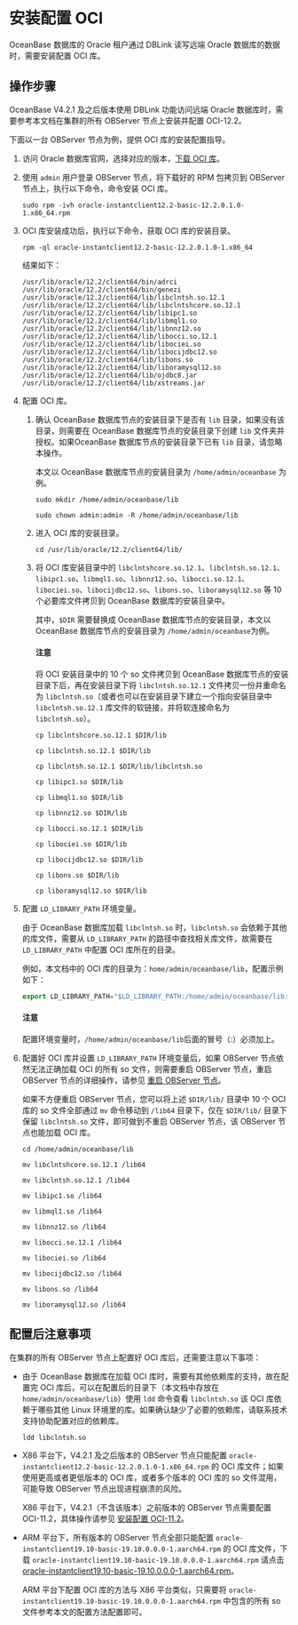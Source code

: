 # 安装配置 OCI

OceanBase 数据库的 Oracle 租户通过 DBLink 读写远端 Oracle 数据库的数据时，需要安装配置 OCI 库。

## 操作步骤

OceanBase V4.2.1 及之后版本使用 DBLink 功能访问远端 Oracle 数据库时，需要参考本文档在集群的所有 OBServer 节点上安装并配置 OCI-12.2。

下面以一台 OBServer 节点为例，提供 OCI 库的安装配置指导。

1. 访问 Oracle 数据库官网，选择对应的版本，[下载 OCI 库](https://www.oracle.com/database/technologies/instant-client/linux-x86-64-downloads.html#license-lightbox)。

2. 使用 `admin` 用户登录 OBServer 节点，将下载好的 RPM 包拷贝到 OBServer 节点上，执行以下命令，命令安装 OCI 库。

   ```shell
   sudo rpm -ivh oracle-instantclient12.2-basic-12.2.0.1.0-1.x86_64.rpm
   ```

3. OCI 库安装成功后，执行以下命令，获取 OCI 库的安装目录。

   ```shell
   rpm -ql oracle-instantclient12.2-basic-12.2.0.1.0-1.x86_64
   ```

   结果如下：

   ```shell
   /usr/lib/oracle/12.2/client64/bin/adrci
   /usr/lib/oracle/12.2/client64/bin/genezi
   /usr/lib/oracle/12.2/client64/lib/libclntsh.so.12.1
   /usr/lib/oracle/12.2/client64/lib/libclntshcore.so.12.1
   /usr/lib/oracle/12.2/client64/lib/libipc1.so
   /usr/lib/oracle/12.2/client64/lib/libmql1.so
   /usr/lib/oracle/12.2/client64/lib/libnnz12.so
   /usr/lib/oracle/12.2/client64/lib/libocci.so.12.1
   /usr/lib/oracle/12.2/client64/lib/libociei.so
   /usr/lib/oracle/12.2/client64/lib/libocijdbc12.so
   /usr/lib/oracle/12.2/client64/lib/libons.so
   /usr/lib/oracle/12.2/client64/lib/liboramysql12.so
   /usr/lib/oracle/12.2/client64/lib/ojdbc8.jar
   /usr/lib/oracle/12.2/client64/lib/xstreams.jar
   ```

4. 配置 OCI 库。

   1. 确认 OceanBase 数据库节点的安装目录下是否有 `lib` 目录，如果没有该目录，则需要在 OceanBase 数据库节点的安装目录下创建 `lib` 文件夹并授权。如果OceanBase 数据库节点的安装目录下已有 `lib` 目录，请忽略本操作。

      本文以 OceanBase 数据库节点的安装目录为 `/home/admin/oceanbase` 为例。

      ```shell
      sudo mkdir /home/admin/oceanbase/lib 
      ```

      ```shell
      sudo chown admin:admin -R /home/admin/oceanbase/lib
      ```

   2. 进入 OCI 库的安装目录。

      ```shell
      cd /usr/lib/oracle/12.2/client64/lib/
      ```

   3. 将 OCI 库安装目录中的 `libclntshcore.so.12.1`、`libclntsh.so.12.1`、`libipc1.so`、`libmql1.so`、`libnnz12.so`、`libocci.so.12.1`、`libociei.so`、`libocijdbc12.so`、`libons.so`、`liboramysql12.so` 等 10 个必要库文件拷贝到 OceanBase 数据库的安装目录中。

      其中，`$DIR` 需要替换成 OceanBase 数据库节点的安装目录，本文以 OceanBase 数据库节点的安装目录为 `/home/admin/oceanbase`为例。

      <main id="notice" type='notice'>
      <h4>注意</h4>
      <p>将 OCI 安装目录中的 10 个 so 文件拷贝到 OceanBase 数据库节点的安装目录下后，再在安装目录下将 <code>libclntsh.so.12.1</code> 文件拷贝一份并重命名为 <code>libclntsh.so</code>（或者也可以在安装目录下建立一个指向安装目录中 <code>libclntsh.so.12.1</code> 库文件的软链接，并将软连接命名为 <code>libclntsh.so</code>）。</p>
      </main>

      ```shell
      cp libclntshcore.so.12.1 $DIR/lib
      ```

      ```shell
      cp libclntsh.so.12.1 $DIR/lib
      ```

      ```shell
      cp libclntsh.so.12.1 $DIR/lib/libclntsh.so
      ```

      ```shell
      cp libipc1.so $DIR/lib
      ```

      ```shell
      cp libmql1.so $DIR/lib
      ```

      ```shell
      cp libnnz12.so $DIR/lib
      ```

      ```shell
      cp libocci.so.12.1 $DIR/lib
      ```

      ```shell
      cp libociei.so $DIR/lib
      ```

      ```shell
      cp libocijdbc12.so $DIR/lib
      ```

      ```shell
      cp libons.so $DIR/lib
      ```

      ```shell
      cp liboramysql12.so $DIR/lib
      ```

5. 配置 `LD_LIBRARY_PATH` 环境变量。

   由于 OceanBase 数据库加载 `libclntsh.so` 时，`libclntsh.so` 会依赖于其他的库文件，需要从 `LD_LIBRARY_PATH` 的路径中查找相关库文件，故需要在 `LD_LIBRARY_PATH` 中配置 OCI 库所在的目录。

   例如，本文档中的 OCI 库的目录为：`home/admin/oceanbase/lib`，配置示例如下：

   ```javascript
   export LD_LIBRARY_PATH="$LD_LIBRARY_PATH:/home/admin/oceanbase/lib:"
   ```

   <main id="notice" type='notice'>
   <h4>注意</h4>
   <p>配置环境变量时，<code>/home/admin/oceanbase/lib</code>后面的冒号（:）必须加上。</p>
   </main>

6. 配置好 OCI 库并设置 `LD_LIBRARY_PATH` 环境变量后，如果 OBServer 节点依然无法正确加载 OCI 的所有 so 文件，则需要重启 OBServer 节点，重启 OBServer 节点的详细操作，请参见 [重启 OBServer 节点](../600.cluster-functions/600.manage-an-observer/200.restart-observer.md)。

   如果不方便重启 OBServer 节点，您可以将上述 `$DIR/lib/` 目录中 10 个 OCI 库的 so 文件全部通过 `mv` 命令移动到 `/lib64` 目录下，仅在 `$DIR/lib/` 目录下保留 `libclntsh.so` 文件，即可做到不重启 OBServer 节点，该 OBServer 节点也能加载 OCI 库。

   ```shell
   cd /home/admin/oceanbase/lib
   ```

    ```shell
    mv libclntshcore.so.12.1 /lib64
    ```

    ```shell
    mv libclntsh.so.12.1 /lib64
    ```

    ```shell
    mv libipc1.so /lib64
    ```

    ```shell
    mv libmql1.so /lib64
    ```

    ```shell
    mv libnnz12.so /lib64
    ```

    ```shell
    mv libocci.so.12.1 /lib64
    ```

    ```shell
    mv libociei.so /lib64
    ```

    ```shell
    mv libocijdbc12.so /lib64
    ```

    ```shell
    mv libons.so /lib64
    ```

    ```shell
    mv liboramysql12.so /lib64
    ```

## 配置后注意事项

在集群的所有 OBServer 节点上配置好 OCI 库后，还需要注意以下事项：

* 由于 OceanBase 数据库在加载 OCI 库时，需要有其他依赖库的支持，故在配置完 OCI 库后，可以在配置后的目录下（本文档中存放在 `home/admin/oceanbase/lib`）使用 `ldd` 命令查看 `libclntsh.so` 该 OCI 库依赖于哪些其他 Linux 环境里的库。如果确认缺少了必要的依赖库，请联系技术支持协助配置对应的依赖库。

  ```shell
  ldd libclntsh.so
  ```

* X86 平台下，V4.2.1 及之后版本的 OBServer 节点只能配置 `oracle-instantclient12.2-basic-12.2.0.1.0-1.x86_64.rpm` 的 OCI 库文件；如果使用更高或者更低版本的 OCI 库，或者多个版本的 OCI 库的 so 文件混用，可能导致 OBServer 节点出现进程崩溃的风险。

  X86 平台下，V4.2.1（不含该版本）之前版本的 OBServer 节点需要配置 OCI-11.2，具体操作请参见 [安装配置 OCI-11.2](https://www.oceanbase.com/docs/common-oceanbase-database-cn-1000000000323041)。

* ARM 平台下，所有版本的 OBServer 节点全部只能配置 `oracle-instantclient19.10-basic-19.10.0.0.0-1.aarch64.rpm` 的 OCI 库文件，下载 `oracle-instantclient19.10-basic-19.10.0.0.0-1.aarch64.rpm` 请点击 [oracle-instantclient19.10-basic-19.10.0.0.0-1.aarch64.rpm](https://yum.oracle.com/repo/OracleLinux/OL8/oracle/instantclient/aarch64/index.html)。

  ARM 平台下配置 OCI 库的方法与 X86 平台类似，只需要将 `oracle-instantclient19.10-basic-19.10.0.0.0-1.aarch64.rpm` 中包含的所有 so 文件参考本文的配置方法配置即可。
